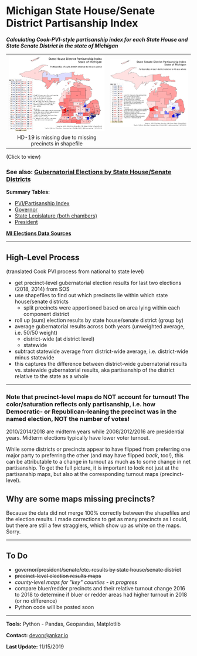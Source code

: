 # Michigan State House/Senate District Partisanship Index

***Calculating Cook-PVI-style partisanship index for each State House and State Senate District in the state of Michigan***

|  |  |
|:----:|:----:|
| [![State House District Partisanship Index](https://raw.githubusercontent.com/dcadata/michigan-district-partisanship-index/master/pvi-maps/State%20House%20District%20Partisanship%20Index_table.png)](https://raw.githubusercontent.com/dcadata/michigan-district-partisanship-index/master/pvi-maps/State%20House%20District%20Partisanship%20Index_table.png) | [![State Senate District Partisanship Index](https://raw.githubusercontent.com/dcadata/michigan-district-partisanship-index/master/pvi-maps/State%20Senate%20District%20Partisanship%20Index_table.png)](https://raw.githubusercontent.com/dcadata/michigan-district-partisanship-index/master/pvi-maps/State%20Senate%20District%20Partisanship%20Index_table.png) |
| HD-19 is missing due to missing precincts in shapefile |  |

(Click to view)

### See also: [Gubernatorial Elections by State House/Senate Districts](gubernatorial-elections.md)

**Summary Tables:**

* [PVI/Partisanship Index](pvi-tables)
* [Governor](governor-tables)
* [State Legislature (both chambers)](state-lege-tables)
* [President](president-tables)

**[MI Elections Data Sources](michigan-elections-data-sources.md)**

***

## High-Level Process

(translated Cook PVI process from national to state level)

* get precinct-level gubernatorial election results for last two elections (2018, 2014) from SOS
* use shapefiles to find out which precincts lie within which state house/senate districts
  * split precincts were apportioned based on area lying within each component district
* roll up (sum) election results by state house/senate district (group by)
* average gubernatorial results across both years (unweighted average, i.e. 50/50 weight)
  * district-wide (at district level)
  * statewide
* subtract statewide average from district-wide average, i.e. district-wide minus statewide
* this captures the difference between district-wide gubernatorial results vs. statewide gubernatorial results, aka partisanship of the district relative to the state as a whole

***

### Note that precinct-level maps do NOT account for turnout! The color/saturation reflects only partisanship, i.e. how Democratic- or Republican-leaning the precinct was in the named election, NOT the number of votes!

2010/2014/2018 are midterm years while 2008/2012/2016 are presidential years. Midterm elections typically have lower voter turnout.

While some districts or precincts appear to have flipped from preferring one major party to preferring the other (and may have flipped *back*, too!), this can be attributable to a change in turnout as much as to some change in net partisanship. To get the full picture, it is important to look not just at the partisanship maps, but also at the corresponding turnout maps (precinct-level).

## Why are some maps missing precincts?

Because the data did not merge 100% correctly between the shapefiles and the election results. I made corrections to get as many precincts as I could, but there are still a few stragglers, which show up as white on the maps. Sorry.

***

## To Do

* ~~governor/president/senate/etc. results by state house/senate district~~
* ~~precinct-level election results maps~~
* *county-level maps for "key" counties - in progress*
* compare bluer/redder precincts and their relative turnout change 2016 to 2018 to determine if bluer or redder areas had higher turnout in 2018 (or no difference)
* Python code will be posted soon

***

**Tools:** Python - Pandas, Geopandas, Matplotlib

**Contact:** [devon@ankar.io](devon@ankar.io)

**Last Update:** 11/15/2019
